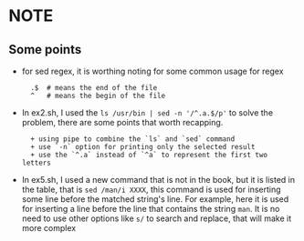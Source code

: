NOTE
====

## Some points

+ for sed regex, it is worthing noting for some common usage for regex

		.$	# means the end of the file
		^	# means the begin of the file

+ In ex2.sh, I used the `ls /usr/bin | sed -n '/^.a.$/p'` to solve the problem, there are some points that worth recapping.

		+ using pipe to combine the `ls` and `sed` command
		+ use `-n` option for printing only the selected result
		+ use the `^.a` instead of `^a` to represent the first two letters

+ In ex5.sh, I used a new command that is not in the book, but it is listed in the table, that is `sed /man/i XXXX`, this command is used for inserting some line before the matched string's line. For example, here it is used for inserting a line before the line that contains the string `man`. It is no need to use other options like `s/` to search and replace, that will make it more complex
